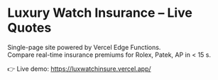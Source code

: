 # Luxury Watch Insurance – Live Quotes

Single-page site powered by Vercel Edge Functions.  
Compare real-time insurance premiums for Rolex, Patek, AP in < 15 s.

👉 Live demo: https://luxwatchinsure.vercel.app/
